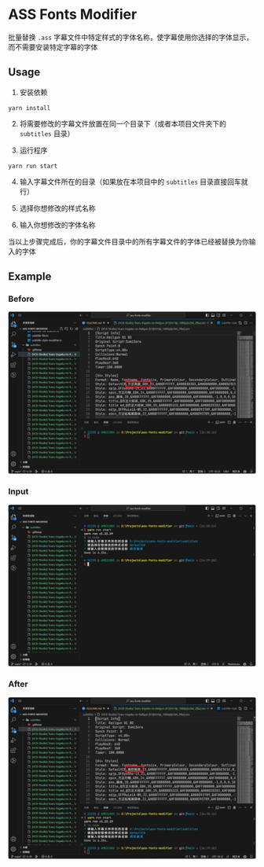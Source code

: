 # ASS Fonts Modifier

批量替换 `.ass` 字幕文件中特定样式的字体名称，使字幕使用你选择的字体显示，而不需要安装特定字幕的字体

## Usage

1. 安装依赖

```
yarn install
```

2. 将需要修改的字幕文件放置在同一个目录下（或者本项目文件夹下的 `subtitles` 目录）

3. 运行程序

```
yarn run start
```

4. 输入字幕文件所在的目录（如果放在本项目中的 `subtitles` 目录直接回车就行）

5. 选择你想修改的样式名称

6. 输入你想修改的字体名称

当以上步骤完成后，你的字幕文件目录中的所有字幕文件的字体已经被替换为你输入的字体

## Example

### Before

![截图](./assets/Snipaste_2023-06-11_16-28-59.png)

### Input

![截图](./assets/Snipaste_2023-06-11_16-29-31.png)

### After

![截图](./assets/Snipaste_2023-06-11_16-29-51.png)
